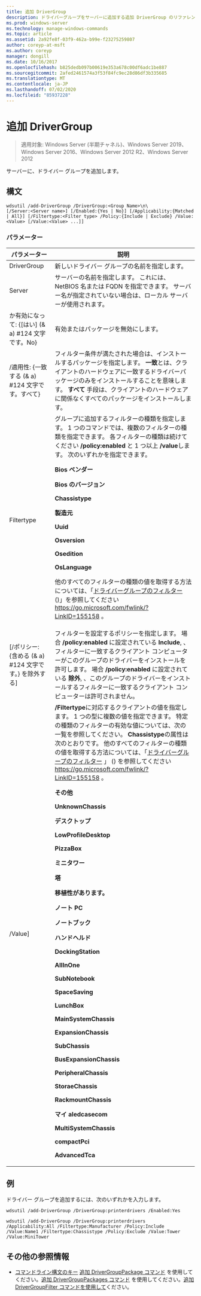 ```yaml
---
title: 追加 DriverGroup
description: ドライバーグループをサーバーに追加する追加 DriverGroup のリファレンス記事です。
ms.prod: windows-server
ms.technology: manage-windows-commands
ms.topic: article
ms.assetid: 2a92fe8f-03f9-462a-b99e-f23275259807
author: coreyp-at-msft
ms.author: coreyp
manager: dongill
ms.date: 10/16/2017
ms.openlocfilehash: b825dedb097b00619e353a678c00df6adc1be887
ms.sourcegitcommit: 2afed2461574a3f53f84fc9ec28d86df3b335685
ms.translationtype: MT
ms.contentlocale: ja-JP
ms.lasthandoff: 07/02/2020
ms.locfileid: "85937228"
---
```

# <a name="add-drivergroup"></a>追加 DriverGroup

> 適用対象: Windows Server (半期チャネル)、Windows Server 2019、Windows Server 2016、Windows Server 2012 R2、Windows Server 2012

サーバーに、ドライバー グループを追加します。

## <a name="syntax"></a>構文
```
wdsutil /add-DriverGroup /DriverGroup:<Group Name>\n\
[/Server:<Server name>] [/Enabled:{Yes | No}] [/Applicability:{Matched | All}] [/Filtertype:<Filter type> /Policy:{Include | Exclude} /Value:<Value> [/Value:<Value> ...]]
```
### <a name="parameters"></a>パラメーター

|              パラメーター              |                                                                                                                                                                                                                                                                                                                                                                                                                                                                                                                                                                                                     説明                                                                                                                                                                                                                                                                                                                                                                                                                                                                                                                                                                                                      |
|-------------------------------------|----------------------------------------------------------------------------------------------------------------------------------------------------------------------------------------------------------------------------------------------------------------------------------------------------------------------------------------------------------------------------------------------------------------------------------------------------------------------------------------------------------------------------------------------------------------------------------------------------------------------------------------------------------------------------------------------------------------------------------------------------------------------------------------------------------------------------------------------------------------------------------------------------------------------------------------------------------------------------------------------------------------------------------------------------------------------------------------------------------------------------------------------------------------------------------------------------------------------|
|      DriverGroup<Group Name>      |                                                                                                                                                                                                                                                                                                                                                                                                                                                                                                                                                                                     新しいドライバー グループの名前を指定します。                                                                                                                                                                                                                                                                                                                                                                                                                                                                                                                                                                                      |
|        Server<Server name>        |                                                                                                                                                                                                                                                                                                                                                                                                                                                                                                                                        サーバーの名前を指定します。 これには、NetBIOS 名または FQDN を指定できます。 サーバー名が指定されていない場合は、ローカル サーバーが使用されます。                                                                                                                                                                                                                                                                                                                                                                                                                                                                                                                                         |
|      か有効になって: {[はい] (& a) #124 文字です。No}       |                                                                                                                                                                                                                                                                                                                                                                                                                                                                                                                                                                                           有効またはパッケージを無効にします。                                                                                                                                                                                                                                                                                                                                                                                                                                                                                                                                                                                           |
| /適用性: {一致する (& a) #124 文字です。すべて} |                                                                                                                                                                                                                                                                                                                                                                                                                                                                                        フィルター条件が満たされた場合は、インストールするパッケージを指定します。 **一致**とは、クライアントのハードウェアに一致するドライバーパッケージのみをインストールすることを意味します。 **すべて** 手段は、クライアントのハードウェアに関係なくすべてのパッケージをインストールします。                                                                                                                                                                                                                                                                                                                                                                                                                                                                                        |
|      Filtertype<Filtertype>       |                                                                                                                                                                                                                                                                          グループに追加するフィルターの種類を指定します。 1 つのコマンドでは、複数のフィルターの種類を指定できます。 各フィルターの種類は続けてください **/policy:enabled** と 1 つ以上 **/value**します。 <Filtertype>次のいずれかを指定できます。<p>**Bios ベンダー**<p>**Bios のバージョン**<p>**Chassistype**<p>**製造元**<p>**Uuid**<p>**Osversion**<p>**Osedition**<p>**OsLanguage**<p>他のすべてのフィルターの種類の値を取得する方法については、「[ドライバーグループのフィルター](https://go.microsoft.com/fwlink/?LinkID=155158) ()」を参照してください <https://go.microsoft.com/fwlink/?LinkID=155158> 。                                                                                                                                                                                                                                                                           |
| [/ポリシー: {含める (& a) #124 文字です。} を除外する]  |                                                                                                                                                                                                                                                                                                                                                                                                                                                 フィルターを設定するポリシーを指定します。 場合 **/policy:enabled** に設定されている **Include**, 、フィルターに一致するクライアント コンピューターがこのグループのドライバーをインストールを許可します。 場合 **/policy:enabled** に設定されている **除外**, 、このグループのドライバーをインストールするフィルターに一致するクライアント コンピューターは許可されません。                                                                                                                                                                                                                                                                                                                                                                                                                                                 |
|          /Value<Value>]           | **/Filtertype**に対応するクライアントの値を指定します。 1 つの型に複数の値を指定できます。 特定の種類のフィルターの有効な値については、次の一覧を参照してください。 **Chassistype**の属性は次のとおりです。 他のすべてのフィルターの種類の値を取得する方法については、「[ドライバーグループのフィルター](https://go.microsoft.com/fwlink/?LinkID=155158) 」 () を参照してください <https://go.microsoft.com/fwlink/?LinkID=155158> 。<p>**その他**<p>**UnknownChassis**<p>**デスクトップ**<p>**LowProfileDesktop**<p>**PizzaBox**<p>**ミニタワー**<p>**塔**<p>**移植性があります。**<p>**ノート PC**<p>**ノートブック**<p>**ハンドヘルド**<p>**DockingStation**<p>**AllInOne**<p>**SubNotebook**<p>**SpaceSaving**<p>**LunchBox**<p>**MainSystemChassis**<p>**ExpansionChassis**<p>**SubChassis**<p>**BusExpansionChassis**<p>**PeripheralChassis**<p>**StoraeChassis**<p>**RackmountChassis**<p>**マイ aledcasecom**<p>**MultiSystemChassis**<p>**compactPci**<p>**AdvancedTca** |

## <a name="examples"></a>例
ドライバー グループを追加するには、次のいずれかを入力します。
```
wdsutil /add-DriverGroup /DriverGroup:printerdrivers /Enabled:Yes
```
```
wdsutil /add-DriverGroup /DriverGroup:printerdrivers /Applicability:All /Filtertype:Manufacturer /Policy:Include /Value:Name1 /Filtertype:Chassistype /Policy:Exclude /Value:Tower /Value:MiniTower
```
## <a name="additional-references"></a>その他の参照情報
- [コマンドライン構文のキー](command-line-syntax-key.md) 
[追加 DriverGroupPackage コマンド](using-the-add-drivergrouppackage-command.md) 
 を使用してください。[追加 DriverGroupPackages コマンド](using-the-add-drivergrouppackages-command.md) 
 を使用してください。[追加 DriverGroupFilter コマンドを使用して](using-the-add-drivergroupfilter-command.md)ください。
